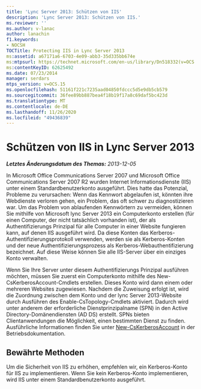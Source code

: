 ```yaml
---
title: 'Lync Server 2013: Schützen von IIS'
description: 'Lync Server 2013: Schützen von IIS.'
ms.reviewer: ''
ms.author: v-lanac
author: lanachin
f1.keywords:
- NOCSH
TOCTitle: Protecting IIS in Lync Server 2013
ms:assetid: a67171a6-6703-4e09-abb3-35d335bb674e
ms:mtpsurl: https://technet.microsoft.com/en-us/library/Dn518332(v=OCS.15)
ms:contentKeyID: 62625492
ms.date: 07/23/2014
manager: serdars
mtps_version: v=OCS.15
ms.openlocfilehash: 51161f221c7235aad04850fdccc5d5e9db5cb579
ms.sourcegitcommit: 36fee89bb887bea4f18b19f17a8c69daf5bc423d
ms.translationtype: MT
ms.contentlocale: de-DE
ms.lasthandoff: 11/26/2020
ms.locfileid: "49436839"
---
```

# <a name="protecting-iis-in-lync-server-2013"></a>Schützen von IIS in Lync Server 2013

<div data-xmlns="http://www.w3.org/1999/xhtml">

<div class="topic" data-xmlns="http://www.w3.org/1999/xhtml" data-msxsl="urn:schemas-microsoft-com:xslt" data-cs="https://msdn.microsoft.com/">

<div data-asp="https://msdn2.microsoft.com/asp">



</div>

<div id="mainSection">

<div id="mainBody">

<span> </span>

_**Letztes Änderungsdatum des Themas:** 2013-12-05_

In Microsoft Office Communications Server 2007 und Microsoft Office Communications Server 2007 R2 wurden Internet Informationsdienste (IIS) unter einem Standardbenutzerkonto ausgeführt. Dies hatte das Potenzial, Probleme zu verursachen: Wenn das Kennwort abgelaufen ist, könnten ihre Webdienste verloren gehen, ein Problem, das oft schwer zu diagnostizieren war. Um das Problem von ablaufenden Kennwörtern zu vermeiden, können Sie mithilfe von Microsoft lync Server 2013 ein Computerkonto erstellen (für einen Computer, der nicht tatsächlich vorhanden ist), der als Authentifizierungs Prinzipal für alle Computer in einer Website fungieren kann, auf denen IIS ausgeführt wird. Da diese Konten das Kerberos-Authentifizierungsprotokoll verwenden, werden sie als Kerberos-Konten und der neue Authentifizierungsprozess als Kerberos-Webauthentifizierung bezeichnet. Auf diese Weise können Sie alle IIS-Server über ein einziges Konto verwalten.

Wenn Sie Ihre Server unter diesem Authentifizierungs Prinzipal ausführen möchten, müssen Sie zuerst ein Computerkonto mithilfe des New-CsKerberosAccount-Cmdlets erstellen. Dieses Konto wird dann einem oder mehreren Websites zugewiesen. Nachdem die Zuweisung erfolgt ist, wird die Zuordnung zwischen dem Konto und der lync Server 2013-Website durch Ausführen des Enable-CsTopology-Cmdlets aktiviert. Dadurch wird unter anderem der erforderliche Dienstprinzipalname (SPN) in den Active Directory-Domänendiensten (AD DS) erstellt. SPNs bieten Clientanwendungen die Möglichkeit, einen bestimmten Dienst zu finden. Ausführliche Informationen finden Sie unter [New-CsKerberosAccount](https://docs.microsoft.com/powershell/module/skype/New-CsKerberosAccount) in der Betriebsdokumentation.

<div>

## <a name="best-practices"></a>Bewährte Methoden

Um die Sicherheit von IIS zu erhöhen, empfehlen wir, ein Kerberos-Konto für IIS zu implementieren. Wenn Sie kein Kerberos-Konto implementieren, wird IIS unter einem Standardbenutzerkonto ausgeführt.

</div>

</div>

<span> </span>

</div>

</div>

</div>

